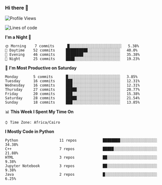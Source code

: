 ### Hi there 👋

<!--
**AMR-KELEG/AMR-KELEG** is a ✨ _special_ ✨ repository because its `README.md` (this file) appears on your GitHub profile.

Here are some ideas to get you started:

- 🔭 I’m currently working on ...
- 🌱 I’m currently learning ...
- 👯 I’m looking to collaborate on ...
- 🤔 I’m looking for help with ...
- 💬 Ask me about ...
- 📫 How to reach me: ...
- 😄 Pronouns: ...
- ⚡ Fun fact: ...
-->

<!--START_SECTION:waka-->
![Profile Views](http://img.shields.io/badge/Profile%20Views-14-blue)

![Lines of code](https://img.shields.io/badge/From%20Hello%20World%20I%27ve%20Written-2.6%20million%20lines%20of%20code-blue)

**I'm a Night 🦉** 

```text
🌞 Morning    7 commits      █░░░░░░░░░░░░░░░░░░░░░░░░   5.38% 
🌆 Daytime    52 commits     ██████████░░░░░░░░░░░░░░░   40.0% 
🌃 Evening    46 commits     ████████░░░░░░░░░░░░░░░░░   35.38% 
🌙 Night      25 commits     ████░░░░░░░░░░░░░░░░░░░░░   19.23%

```
📅 **I'm Most Productive on Saturday** 

```text
Monday       5 commits      █░░░░░░░░░░░░░░░░░░░░░░░░   3.85% 
Tuesday      16 commits     ███░░░░░░░░░░░░░░░░░░░░░░   12.31% 
Wednesday    16 commits     ███░░░░░░░░░░░░░░░░░░░░░░   12.31% 
Thursday     27 commits     █████░░░░░░░░░░░░░░░░░░░░   20.77% 
Friday       20 commits     ███░░░░░░░░░░░░░░░░░░░░░░   15.38% 
Saturday     28 commits     █████░░░░░░░░░░░░░░░░░░░░   21.54% 
Sunday       18 commits     ███░░░░░░░░░░░░░░░░░░░░░░   13.85%

```


📊 **This Week I Spent My Time On** 

```text
⌚︎ Time Zone: Africa/Cairo

```

**I Mostly Code in Python** 

```text
Python                   11 repos            ████████░░░░░░░░░░░░░░░░░   34.38% 
C++                      7 repos             █████░░░░░░░░░░░░░░░░░░░░   21.88% 
HTML                     3 repos             ██░░░░░░░░░░░░░░░░░░░░░░░   9.38% 
Jupyter Notebook         3 repos             ██░░░░░░░░░░░░░░░░░░░░░░░   9.38% 
Java                     2 repos             █░░░░░░░░░░░░░░░░░░░░░░░░   6.25%

```



<!--END_SECTION:waka-->
